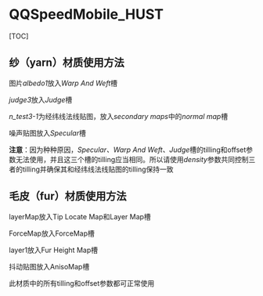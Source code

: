 # QQSpeedMobile_HUST

[TOC]



## 纱（yarn）材质使用方法

图片*albedo1*放入*Warp And Weft*槽

*judge3*放入*Judge*槽

*n_test3-1*为经纬线法线贴图，放入*secondary maps*中的*normal map*槽

噪声贴图放入*Specular*槽

**注意**：因为种种原因，*Specular、Warp And Weft、Judge*槽的tilling和offset参数无法使用，并且这三个槽的tilling应当相同。所以请使用*density*参数共同控制三者的tilling并确保其和经纬线法线贴图的tilling保持一致

## 毛皮（fur）材质使用方法

layerMap放入Tip Locate Map和Layer Map槽

ForceMap放入ForceMap槽

layer1放入Fur Height Map槽

抖动贴图放入AnisoMap槽

此材质中的所有tilling和offset参数都可正常使用